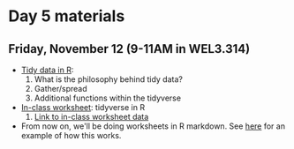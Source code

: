 # Day 5 materials

## Friday, November 12 (9-11AM in WEL3.314)

* [Tidy data in R](https://github.com/eachambers/UNAMtraining/blob/main/Day5/5.1_tidyr.pdf):
  1. What is the philosophy behind tidy data?
  2. Gather/spread
  3. Additional functions within the tidyverse
* [In-class worksheet](https://github.com/eachambers/UNAMtraining/blob/main/Day5/5t_tidydata.Rmd): tidyverse in R
  1. [Link to in-class worksheet data](https://utexas.box.com/s/03xrlwixyoxmxtpxnlhx6oz6gbap8ice)
* From now on, we'll be doing worksheets in R markdown. See [here](https://github.com/eachambers/UNAMtraining/blob/main/Day5/5.0_Example_markdown.Rmd) for an example of how this works.
